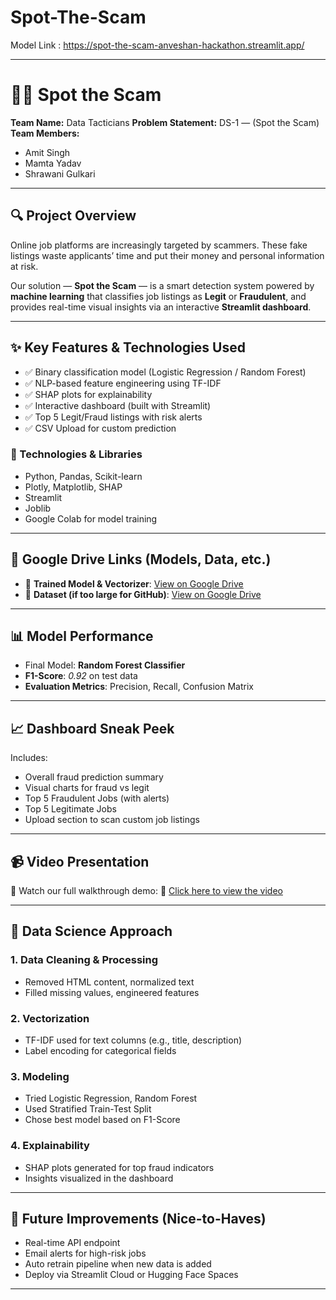 # Spot-The-Scam
Model Link : https://spot-the-scam-anveshan-hackathon.streamlit.app/

---

# 🕵️‍♀️ Spot the Scam

**Team Name:** Data Tacticians
**Problem Statement:** DS-1 — (Spot the Scam)
**Team Members:**

* Amit Singh
* Mamta Yadav
* Shrawani Gulkari

---

## 🔍 Project Overview

Online job platforms are increasingly targeted by scammers. These fake listings waste applicants’ time and put their money and personal information at risk.

Our solution — **Spot the Scam** — is a smart detection system powered by **machine learning** that classifies job listings as **Legit** or **Fraudulent**, and provides real-time visual insights via an interactive **Streamlit dashboard**.

---

## ✨ Key Features & Technologies Used

* ✅ Binary classification model (Logistic Regression / Random Forest)
* ✅ NLP-based feature engineering using TF-IDF
* ✅ SHAP plots for explainability
* ✅ Interactive dashboard (built with Streamlit)
* ✅ Top 5 Legit/Fraud listings with risk alerts
* ✅ CSV Upload for custom prediction

### 🔧 Technologies & Libraries

* Python, Pandas, Scikit-learn
* Plotly, Matplotlib, SHAP
* Streamlit
* Joblib
* Google Colab for model training

---

## 📁 Google Drive Links (Models, Data, etc.)

* 🔗 **Trained Model & Vectorizer**: [View on Google Drive](https://drive.google.com/drive/folders/1-83cSrV12gn9LOMJOOIa6APVSA4Roly2?usp=drive_link)
* 🔗 **Dataset (if too large for GitHub)**: [View on Google Drive](https://drive.google.com/drive/folders/1pEm2qmr0PKjpIXXHXD4VYmAwOU2nzVdK?usp=drive_link)

---

## 📊 Model Performance

* Final Model: **Random Forest Classifier**
* **F1-Score**: *0.92* on test data
* **Evaluation Metrics**: Precision, Recall, Confusion Matrix

---

## 📈 Dashboard Sneak Peek

Includes:

* Overall fraud prediction summary
* Visual charts for fraud vs legit
* Top 5 Fraudulent Jobs (with alerts)
* Top 5 Legitimate Jobs
* Upload section to scan custom job listings

---

## 📹 Video Presentation

🎥 Watch our full walkthrough demo:
🔗 [Click here to view the video]()

---

## 🧠 Data Science Approach

### 1. **Data Cleaning & Processing**

* Removed HTML content, normalized text
* Filled missing values, engineered features

### 2. **Vectorization**

* TF-IDF used for text columns (e.g., title, description)
* Label encoding for categorical fields

### 3. **Modeling**

* Tried Logistic Regression, Random Forest
* Used Stratified Train-Test Split
* Chose best model based on F1-Score

### 4. **Explainability**

* SHAP plots generated for top fraud indicators
* Insights visualized in the dashboard

---

## 🚀 Future Improvements (Nice-to-Haves)

* Real-time API endpoint
* Email alerts for high-risk jobs
* Auto retrain pipeline when new data is added
* Deploy via Streamlit Cloud or Hugging Face Spaces

---

